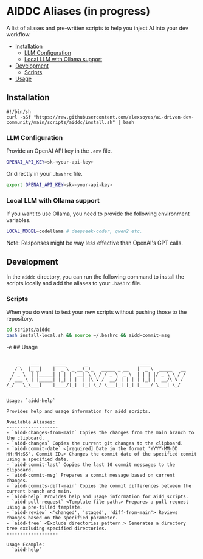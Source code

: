 # AIDDC Aliases (in progress)

A list of aliases and pre-written scripts to help you inject AI into your dev workflow.

- [Installation](#installation)
  - [LLM Configuration](#llm-configuration)
  - [Local LLM with Ollama support](#local-llm-with-ollama-support)
- [Development](#development)
  - [Scripts](#scripts)
- [Usage](#usage)

## Installation

```shell
#!/bin/sh
curl -sSf "https://raw.githubusercontent.com/alexsoyes/ai-driven-dev-community/main/scripts/aiddc/install.sh" | bash
```

### LLM Configuration

Provide an OpenAI API key in the `.env` file.

```bash
OPENAI_API_KEY=sk-<your-api-key>
```

Or directly in your `.bashrc` file.

```bash
export OPENAI_API_KEY=sk-<your-api-key>
```

### Local LLM with Ollama support

If you want to use Ollama, you need to provide the following environment variables.

```bash
LOCAL_MODEL=codellama # deepseek-coder, qwen2 etc.
```

Note: Responses might be way less effective than OpenAI's GPT calls.

## Development

In the `aiddc` directory, you can run the following command to install the scripts locally and add the aliases to your `.bashrc` file.

### Scripts

When you do want to test your new scripts without pushing those to the repository.

```bash
cd scripts/aiddc
bash install-local.sh && source ~/.bashrc && aidd-commit-msg  
```

-e ## Usage

```text

    _    ___      ____       _                   ____             
   / \  |_ _|    |  _ \ _ __(_)_   _____ _ __   |  _ \  _____   __
  / _ \  | |_____| | | | '__| \ \ / / _ \ '_ \  | | | |/ _ \ \ / /
 / ___ \ | |_____| |_| | |  | |\ V /  __/ | | | | |_| |  __/\ V / 
/_/   \_\___|    |____/|_|  |_| \_/ \___|_| |_| |____/ \___| \_/  


Usage: `aidd-help`

Provides help and usage information for aidd scripts.

Available Aliases:
-------------------
- `aidd-changes-from-main` Copies the changes from the main branch to the clipboard.
- `aidd-changes` Copies the current git changes to the clipboard.
- `aidd-commit-date` <[required] Date in the format 'YYYY-MM-DD HH:MM:SS', Commit ID.> Changes the commit date of the specified commit using a specified date.
- `aidd-commit-last` Copies the last 10 commit messages to the clipboard.
- `aidd-commit-msg` Prepares a commit message based on current changes.
- `aidd-commits-diff-main` Copies the commit differences between the current branch and main.
- `aidd-help` Provides help and usage information for aidd scripts.
- `aidd-pull-request` <Template file path.> Prepares a pull request using a pre-filled template.
- `aidd-review` <'changed', 'staged', 'diff-from-main'> Reviews changes based on the specified parameter.
- `aidd-tree` <Exclude directories pattern.> Generates a directory tree excluding specified directories.
-------------------

Usage Example:
  `aidd-help`
```

